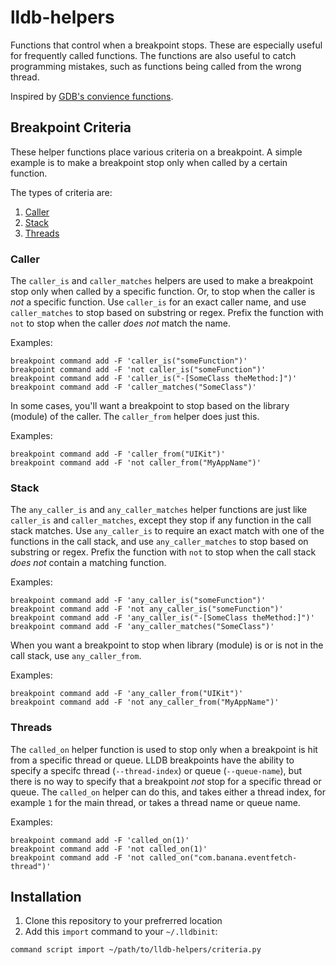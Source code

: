 # lldb-helpers

Functions that control when a breakpoint stops. These are especially useful for frequently called functions. The functions are also useful to catch programming mistakes, such as functions being called from the wrong thread.

Inspired by [GDB's convience functions](https://sourceware.org/gdb/current/onlinedocs/gdb/Convenience-Funs.html).

## Breakpoint Criteria

These helper functions place various criteria on a breakpoint. A simple example is to make a breakpoint stop only when called by a certain function.

The types of criteria are:

1. [Caller](#caller)
2. [Stack](#stack)
3. [Threads](#threads)

### Caller

The `caller_is` and `caller_matches` helpers are used to make a breakpoint stop only when called by a specific function. Or, to stop when the caller is _not_ a specific function. Use `caller_is` for an exact caller name, and use `caller_matches` to stop based on substring or regex. Prefix the function with `not` to stop when the caller _does not_ match the name.

Examples:

```
breakpoint command add -F 'caller_is("someFunction")'
breakpoint command add -F 'not caller_is("someFunction")'
breakpoint command add -F 'caller_is("-[SomeClass theMethod:]")'
breakpoint command add -F 'caller_matches("SomeClass")'
```

In some cases, you'll want a breakpoint to stop based on the library (module) of the caller. The `caller_from` helper does just this.

Examples:

```
breakpoint command add -F 'caller_from("UIKit")'
breakpoint command add -F 'not caller_from("MyAppName")'
```

### Stack

The `any_caller_is` and `any_caller_matches` helper functions are just like `caller_is` and `caller_matches`, except they stop if any function in the call stack matches. Use `any_caller_is` to require an exact match with one of the functions in the call stack, and use `any_caller_matches` to stop based on substring or regex. Prefix the function with `not` to stop when the call stack _does not_ contain a matching function.

Examples:

```
breakpoint command add -F 'any_caller_is("someFunction")'
breakpoint command add -F 'not any_caller_is("someFunction")'
breakpoint command add -F 'any_caller_is("-[SomeClass theMethod:]")'
breakpoint command add -F 'any_caller_matches("SomeClass")'
```

When you want a breakpoint to stop when library (module) is or is not in the call stack, use `any_caller_from`.

Examples:

```
breakpoint command add -F 'any_caller_from("UIKit")'
breakpoint command add -F 'not any_caller_from("MyAppName")'
```

### Threads

The `called_on` helper function is used to stop only when a breakpoint is hit from a specific thread or queue. LLDB breakpoints have the ability to specify a specifc thread (`--thread-index`) or queue (`--queue-name`), but there is no way to specify that a breakpoint *not* stop for a specific thread or queue. The `called_on` helper can do this, and takes either a thread index, for example `1` for the main thread, or takes a thread name or queue name.

Examples:

```
breakpoint command add -F 'called_on(1)'
breakpoint command add -F 'not called_on(1)'
breakpoint command add -F 'not called_on("com.banana.eventfetch-thread")'
```

## Installation

1. Clone this repository to your prefrerred location
2. Add this `import` command to your `~/.lldbinit`:

```
command script import ~/path/to/lldb-helpers/criteria.py
```
